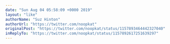 ```yaml
---
date: "Sun Aug 04 05:58:09 +0000 2019"
layout: "like"
authorName: "Suz Hinton"
authorUrl: "https://twitter.com/noopkat"
originalPost: "https://twitter.com/noopkat/status/1157893464442327040"
inReplyTo: "https://twitter.com/noopkat/status/1157892617251639297"
---
```

